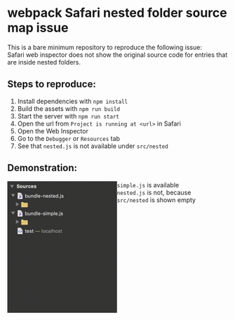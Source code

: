 # webpack Safari nested folder source map issue

This is a bare minimum repository to reproduce the following issue:
<br>
Safari web inspector does not show the original source code for entries that are inside nested folders.

## Steps to reproduce:

1. Install dependencies with `npm install`
2. Build the assets with `npm run build`
3. Start the server with `npm run start`
4. Open the url from `Project is running at <url>` in Safari
5. Open the Web Inspector
6. Go to the `Debugger` or `Resources` tab
7. See that `nested.js` is not available under `src/nested`

## Demonstration:
<img alt="Demonstration" src="demo.gif" align="left" width="250">

`simple.js` is available
<br>
`nested.js` is not, because
<br>
`src/nested` is shown empty

